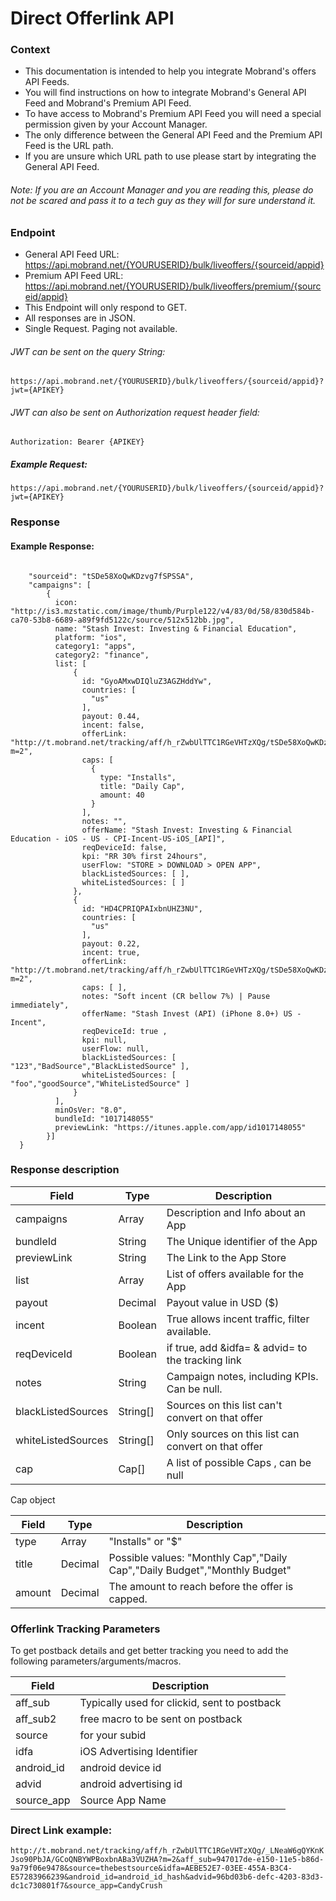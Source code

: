 # Direct Offerlink API
### Context
 * This documentation is intended to help you integrate Mobrand's offers API Feeds.
 * You will find instructions on how to integrate Mobrand's General API Feed and Mobrand's Premium API Feed.
 * To have access to Mobrand's Premium API Feed you will need a special permission given by your Account Manager.
 * The only difference between the General API Feed and the Premium API Feed is the URL path.
 * If you are unsure which URL path to use please start by integrating the General API Feed.
 
###### Note: If you are an Account Manager and you are reading this, please do not be scared and pass it to a tech guy as they will for sure understand it.

### Endpoint
 * General API Feed URL: https://api.mobrand.net/{YOURUSERID}/bulk/liveoffers/{sourceid/appid}
 * Premium API Feed URL: https://api.mobrand.net/{YOURUSERID}/bulk/liveoffers/premium/{sourceid/appid}
 * This Endpoint will only respond to GET.
 * All responses are in JSON.
 * Single Request. Paging not available.
###### JWT can be sent on the query String:
``https://api.mobrand.net/{YOURUSERID}/bulk/liveoffers/{sourceid/appid}?jwt={APIKEY}``
###### JWT can also be sent on Authorization request header field:
``Authorization: Bearer {APIKEY}``

##### Example Request:
``https://api.mobrand.net/{YOURUSERID}/bulk/liveoffers/{sourceid/appid}?jwt={APIKEY}``

### Response
#### Example Response:
```

    "sourceid": "tSDe58XoQwKDzvg7fSPSSA",
    "campaigns": [
        {
          icon: "http://is3.mzstatic.com/image/thumb/Purple122/v4/83/0d/58/830d584b-ca70-53b8-6689-a89f9fd5122c/source/512x512bb.jpg",
          name: "Stash Invest: Investing & Financial Education",
          platform: "ios",
          category1: "apps",
          category2: "finance",
          list: [
              {
                id: "GyoAMxwDIQluZ3AGZHddYw",
                countries: [
                  "us"
                ],
                payout: 0.44,
                incent: false,
                offerLink: "http://t.mobrand.net/tracking/aff/h_rZwbUlTTC1RGeVHTzXQg/tSDe58XoQwKDzvg7fSPSSA/GyoAMxwDIQluZ3AGZHddYw?m=2",
                caps: [
                  {
                    type: "Installs",
                    title: "Daily Cap",
                    amount: 40
                  }
                ],
                notes: "",
                offerName: "Stash Invest: Investing & Financial Education - iOS - US - CPI-Incent-US-iOS_[API]",
                reqDeviceId: false,
                kpi: "RR 30% first 24hours",
                userFlow: "STORE > DOWNLOAD > OPEN APP",
                blackListedSources: [ ],
                whiteListedSources: [ ]
              },
              {
                id: "HD4CPRIQPAIxbnUHZ3NU",
                countries: [
                  "us"
                ],
                payout: 0.22,
                incent: true,
                offerLink: "http://t.mobrand.net/tracking/aff/h_rZwbUlTTC1RGeVHTzXQg/tSDe58XoQwKDzvg7fSPSSA/HD4CPRIQPAIxbnUHZ3NU?m=2",
                caps: [ ],
                notes: "Soft incent (CR bellow 7%) | Pause immediately",
                offerName: "Stash Invest (API) (iPhone 8.0+) US - Incent",
                reqDeviceId: true ,
                kpi: null,
                userFlow: null,
                blackListedSources: [ "123","BadSource","BlackListedSource" ],
                whiteListedSources: [ "foo","goodSource","WhiteListedSource" ]
              }
          ],
          minOsVer: "8.0",
          bundleId: "1017148055"
          previewLink: "https://itunes.apple.com/app/id1017148055"
        }]
  }
```

### Response description
| Field | Type | Description |
|-|-|-|
| campaigns | Array | Description and Info about an App |
| bundleId | String | The Unique identifier of the App
| previewLink | String | The Link to the App Store
| list | Array | List of offers available for the App |
| payout | Decimal | Payout value in USD ($) |
| incent | Boolean | True allows incent traffic, filter available. |
| reqDeviceId | Boolean | if true, add &idfa= & advid= to the tracking link |
| notes | String | Campaign notes, including KPIs. Can be null. |
| blackListedSources | String[] | Sources on this list can't convert on that offer |
| whiteListedSources | String[] | Only sources on this list can convert on that offer |
| cap | Cap[] | A list of possible Caps , can be null |

Cap object

| Field | Type | Description |
|-|-|-|
| type | Array | "Installs" or "$" |
| title | Decimal | Possible values: "Monthly Cap","Daily Cap","Daily Budget","Monthly Budget" |
| amount | Decimal | The amount to reach before the offer is capped. |


### Offerlink Tracking Parameters
To get postback details and get better tracking you need to add the following parameters/arguments/macros.

|Field| Description|
|-|-|
| aff_sub    | Typically used for clickid, sent to postback |
| aff_sub2   | free macro to be sent on postback            |
| source     | for your subid                               |
| idfa       | iOS Advertising Identifier                   |
| android_id | android device id                            |
| advid      | android advertising id                       |
| source_app | Source App Name                              |

### Direct Link example:
```http://t.mobrand.net/tracking/aff/h_rZwbUlTTC1RGeVHTzXQg/_LNeaW6gQYKnKJso90PbJA/GCoQNBYWPBoxbnABa3VUZHA?m=2&aff_sub=947017de-e150-11e5-b86d-9a79f06e9478&source=thebestsource&idfa=AEBE52E7-03EE-455A-B3C4-E57283966239&android_id=android_id_hash&advid=96bd03b6-defc-4203-83d3-dc1c730801f7&source_app=CandyCrush```
